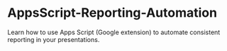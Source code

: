 # AppsScript-Reporting-Automation
Learn how to use Apps Script (Google extension) to automate consistent reporting in your presentations.
